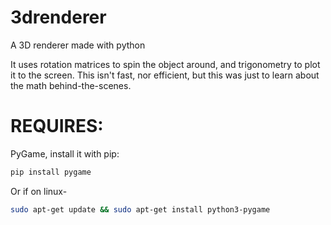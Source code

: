 # 3drenderer
A 3D renderer made with python

It uses rotation matrices to spin the object around, and trigonometry to plot it to the screen.
This isn't fast, nor efficient, but this was just to learn about the math behind-the-scenes.

# REQUIRES:
PyGame, install it with pip:
```bash
pip install pygame
```
Or if on linux-
```bash
sudo apt-get update && sudo apt-get install python3-pygame
```
